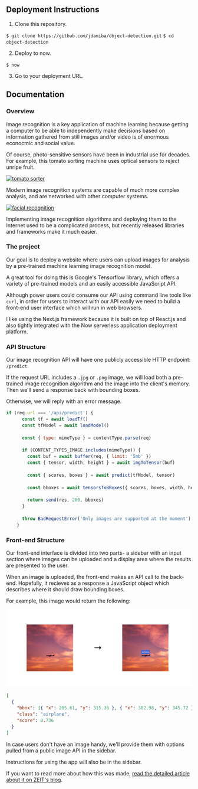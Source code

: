 ## Deployment Instructions

1. Clone this repository.

`$ git clone https://github.com/jdamiba/object-detection.git`
`$ cd object-detection`

2. Deploy to now. 

`$ now`

3. Go to your deployment URL.

## Documentation

### Overview

Image recognition is a key application of machine learning because getting a computer to be able to independently make decisions based on information gathered from still images and/or video is of enormous econocmic and social value.

Of course, photo-sensitive sensors have been in industrial use for decades. For example, this tomato sorting machine uses optical sensors to reject unripe fruit. 

[![tomato sorter](https://img.youtube.com/vi/j4RWJTs0QCk/0.jpg)](https://www.youtube.com/watch?v=j4RWJTs0QCk)

Modern image recognition systems are capable of much more complex analysis, and are networked with other computer systems. 

[![facial recognition](https://img.youtube.com/vi/Fq1SEqNT-7c/0.jpg)](https://www.youtube.com/watch?v=Fq1SEqNT-7c)

Implementing image recognition algorithms and deploying them to the Internet used to be a complicated process, but recently released libraries and frameworks make it much easier.

### The project

Our goal is to deploy a website where users can upload images for analysis by a pre-trained machine learning image recognition model.

A great tool for doing this is Google's Tensorflow library, which offers a variety of pre-trained models and an easily accessible JavaScript API. 

Although power users could consume our API using command line tools like `curl`, in order for users to interact with our API easily we need to build a front-end user interface which will run in web browsers.

I like using the Next.js framework because it is built on top of React.js and also tightly integrated with the Now serverless application deployment platform.

### API Structure

Our image recognition API will have one publicly accessible HTTP endpoint: `/predict`. 

If the request URL includes a `.jpg` or `.png` image, we will load both a pre-trained image recognition algorithm and the image into the client's memory. Then we'll send a response back with bounding boxes.

Otherwise, we will reply with an error message.

```js
if (req.url === '/api/predict') {
      const tf = await loadTf()
      const tfModel = await loadModel()

      const { type: mimeType } = contentType.parse(req)

      if (CONTENT_TYPES_IMAGE.includes(mimeType)) {
        const buf = await buffer(req, { limit: '5mb' })
        const { tensor, width, height } = await imgToTensor(buf)

        const { scores, boxes } = await predict(tfModel, tensor)

        const bboxes = await tensorsToBBoxes({ scores, boxes, width, height })

        return send(res, 200, bboxes)
      }

      throw BadRequestError('Only images are supported at the moment')
    }
```

### Front-end Structure

Our front-end interface is divided into two parts- a sidebar with an input section where images can be uploaded and a display area where the results are presented to the user.

When an image is uploaded, the front-end makes an API call to the back-end. Hopefully, it recieves as a response a JavaScript object which describes where it should draw bounding boxes.

For example, this image would return the following:

![Screenshot of the app](plane.png)

```json
[
  {
    "bbox": [{ "x": 205.61, "y": 315.36 }, { "x": 302.98, "y": 345.72 }],
    "class": "airplane",
    "score": 0.736
  }
]
```

In case users don't have an image handy, we'll provide them with options pulled from a public image API in the sidebar.

Instructions for using the app will also be in the sidebar.

If you want to read more about how this was made, [read the detailed article about it on ZEIT's blog](https://zeit.co/blog/serverless-machine-learning).

